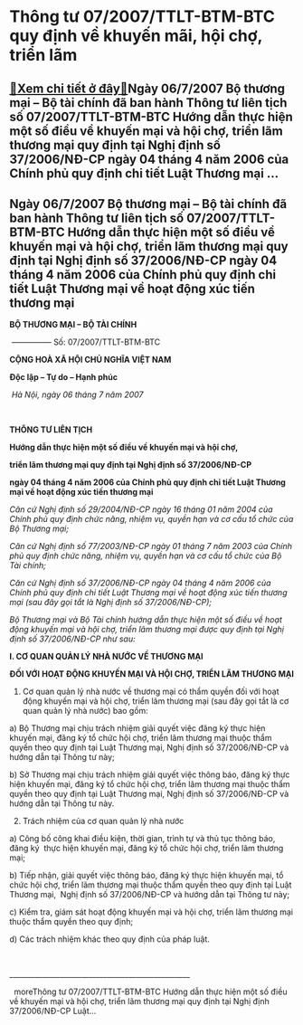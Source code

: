 Thông tư 07/2007/TTLT-BTM-BTC quy định về khuyến mãi, hội chợ, triển lãm
========================================================================

[:gift:Xem chi tiết ở đây:gift:](https://hddtvn.com/thong-tu-07-2007-ttlt-btm-btc-quy-dinh-ve-khuyen-mai-hoi-cho-trien-lam/)Ngày 06/7/2007 Bộ thương mại – Bộ tài chính đã ban hành Thông tư liên tịch số 07/2007/TTLT-BTM-BTC Hướng dẫn thực hiện một số điều về khuyến mại và hội chợ, triển lãm thương mại quy định tại Nghị định số 37/2006/NĐ-CP ngày 04 tháng 4 năm 2006 của Chính phủ quy định chi tiết Luật Thương mại …
----------------------------------------------------------------------------------------------------------------------------------------------------------------------------------------------------------------------------------------------------------------------------------------------------



**Ngày 06/7/2007 Bộ thương mại – Bộ tài chính đã ban hành Thông tư liên tịch số 07/2007/TTLT-BTM-BTC Hướng dẫn thực hiện một số điều về khuyến mại và hội chợ, triển lãm thương mại quy định tại Nghị định số 37/2006/NĐ-CP ngày 04 tháng 4 năm 2006 của Chính phủ quy định chi tiết Luật Thương mại về hoạt động xúc tiến thương mại**
-----------------------------------------------------------------------------------------------------------------------------------------------------------------------------------------------------------------------------------------------------------------------------------------------------------------------------------------







**BỘ THƯƠNG MẠI – BỘ TÀI CHÍNH**

 —————
Số: 07/2007/TTLT-BTM-BTC




**CỘNG HOÀ XÃ HỘI CHỦ NGHĨA VIỆT NAM**  

**Độc lập – Tự do – Hạnh phúc**
  



 *Hà Nội, ngày 06 tháng 7 năm 2007*





  
 



**THÔNG TƯ LIÊN TỊCH**  

**Hướng dẫn thực hiện một số điều về khuyến mại và hội chợ,**   

**triển lãm thương mại quy định tại Nghị định số 37/2006/NĐ-CP**   

**ngày 04 tháng 4 năm 2006 của Chính phủ quy định chi tiết Luật Thương mại về hoạt động xúc tiến thương mại**
   

*Căn cứ Nghị định số 29/2004/NĐ-CP ngày 16 tháng 01 năm 2004 của Chính phủ quy định chức năng, nhiệm vụ, quyền hạn và cơ cấu tổ chức của Bộ Thương mại;*  

*Căn cứ Nghị định số 77/2003/NĐ-CP ngày 01 tháng 7 năm 2003 của Chính phủ quy định chức năng, nhiệm vụ, quyền hạn và cơ cấu tổ chức của Bộ Tài chính;*  

*Căn cứ Nghị định số 37/2006/NĐ-CP ngày 04 tháng 4 năm 2006 của Chính phủ quy định chi tiết Luật Thương mại về hoạt động xúc tiến thương mại (sau đây gọi tắt là Nghị định số 37/2006/NĐ-CP);*  

*Bộ Thương mại và Bộ Tài chính hướng dẫn thực hiện một số điều về hoạt động khuyến mại và hội chợ, triển lãm thương mại được quy định tại Nghị định số 37/2006/NĐ-CP như sau:*



**I. CƠ QUAN QUẢN LÝ NHÀ NƯỚC VỀ THƯƠNG MẠI**  

**ĐỐI VỚI** **HOẠT ĐỘNG KHUYẾN MẠI VÀ HỘI CHỢ, TRIỂN LÃM THƯƠNG MẠI**
1. Cơ quan quản lý nhà nước về thương mại có thẩm quyền đối với hoạt động khuyến mại và hội chợ, triển lãm thương mại (sau đây gọi tắt là cơ quan quản lý nhà nước) bao gồm:  

a) Bộ Thương mại chịu trách nhiệm giải quyết việc đăng ký thực hiện khuyến mại, đăng ký tổ chức hội chợ, triển lãm thương mại thuộc thẩm quyền theo quy định tại Luật Thương mại, Nghị định số 37/2006/NĐ-CP và hướng dẫn tại Thông tư này;   

b) Sở Thương mại chịu trách nhiệm giải quyết việc thông báo, đăng ký thực hiện khuyến mại, đăng ký tổ chức hội chợ, triển lãm thương mại thuộc thẩm quyền theo quy định tại Luật Thương mại, Nghị định số 37/2006/NĐ-CP và hướng dẫn tại Thông tư này.


2. Trách nhiệm của cơ quan quản lý nhà nước  

a) Công bố công khai điều kiện, thời gian, trình tự và thủ tục thông báo, đăng ký  thực hiện khuyến mại, đăng ký tổ chức hội chợ, triển lãm thương mại;  

b) Tiếp nhận, giải quyết việc thông báo, đăng ký thực hiện khuyến mại, tổ chức hội chợ, triển lãm thương mại thuộc thẩm quyền theo quy định tại Luật Thương mại,  Nghị định số 37/2006/NĐ-CP và hướng dẫn tại Thông tư này;  

c) Kiểm tra, giám sát hoạt động khuyến mại và hội chợ, triển lãm thương mại thuộc thẩm quyền theo quy định;  

d) Các trách nhiệm khác theo quy định của pháp luật.  




  

\_\_\_\_\_\_\_\_\_\_\_\_\_\_\_\_\_\_\_\_\_\_\_\_\_\_\_\_\_\_\_\_\_\_\_\_\_\_\_\_\_\_\_\_\_\_\_\_\_\_  

  
moreThông tư 07/2007/TTLT-BTM-BTC Hướng dẫn thực hiện một số điều về khuyến mại và hội chợ, triển lãm thương mại quy định tại Nghị định 37/2006/NĐ-CP Luật…


